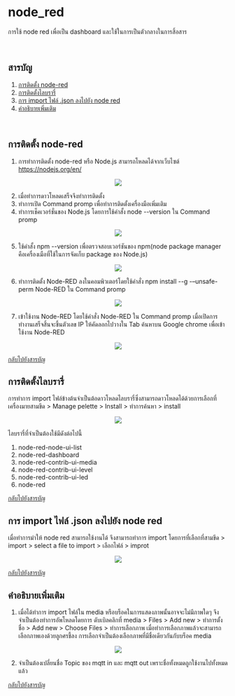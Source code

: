 # node_red
การใช้ node red เพื่อเป็น dashboard และใช้ในการเป็นตัวกลางในการสิ้อสาร

<br/>


## <a name="content"></a> สารบัญ
1. [การติดตั้ง node-red](#lnode)
2. [การติดตั้งไลบรารี่](#library)
3. [การ import ไฟล์ .json ลงไปยัง node red](#import)
4. [คำอธิบายเพิ่มเติม](#คำอธิบาย)
  
<br/>

## <a name="Inode"></a> การติดตั้ง node-red
1. การทำการติดตั้ง node-red หรือ Node.js สามารถโหลดได้จากเว็บไซต์ https://nodejs.org/en/ 
<p align="center">
<img src=https://github.com/user-attachments/assets/a71f7548-11bb-4fe1-9d39-3693408edd54>


2. เมื่อทำการดาวโหลดเสร็จจึงทำการติดตั้ง
3. ทำการเปิด Command promp เพื่อทำการติดตั้งเครื่องมือเพิ่มเติม
4. ทำการเช็คเวอร์ชั่นของ Node.js โดยการใช้คำสั้ง node --version ใน Command promp
<p align="center">
<img src=https://github.com/user-attachments/assets/74e6a2cf-7bcd-4002-8988-01ce0041a206>


5. ใช้คำสั้ง npm --version เพื่อตรวจสอบเวอร์ชันของ npm(node package manager คือเครื่องเมือที่ใช้ในการจัดเก็บ package ของ Node.js)
<p align="center">
<img src=https://github.com/user-attachments/assets/6a2a908a-9d2d-4cd5-9fe7-19d211cb19e1>


6. ทำการติดตั้ง Node-RED ลงในคอมพิวเตอร์โดยใช้คำสั่ง npm install --g -–unsafe-perm Node-RED ใน Command promp
<p align="center">
<img src=https://github.com/user-attachments/assets/9e985a46-8fff-476d-b616-b14fcc84fd37>


7. เข้าใช้งาน Node-RED โดยใช้คำสั่ง Node-RED ใน Command promp เมื่อเปิดการทำงานเสร็จสิ้นจะขึ้นตัวเลข IP ให้คัดลอกไปวางใน Tab ค้นหาบน Google chrome เพื่อเข้าใช้งาน Node-RED 
<p align="center">
<img src=https://github.com/user-attachments/assets/9c8db505-c0b5-4c5b-88f0-81bb7fb5929b>


[กลับไปยังสารบัญ](#content)
<br/>

## <a name="library"></a> การติดตั้งไลบรารี่
การทำการ import ไฟล์ข้างต้นจำเป็นต้อดาวโหลดไลบรารี่ซึ่งสามารถดาวโหลดได้ด้วยการเลือกที่ เครื่องมายสามขีด > Manage pelette > Install > ทำการค้นหา > install
<p align="center">
<img src=https://github.com/user-attachments/assets/5bdba33c-c5a8-415d-bf93-c9b43a7f531e>

ไลบรารี่ที่จำเป็นต้องใช้มีดังต่อไปนี้
1. node-red-node-ui-list
2. node-red-dashboard
3. node-red-contrib-ui-media
4. node-red-contrib-ui-level
5. node-red-contrib-ui-led
6. node-red

[กลับไปยังสารบัญ](#content)
<br/>

## <a name="import"></a> การ import ไฟล์ .json ลงไปยัง node red
เมื่อทำการมำให้ node red สามารถใช้งานได้ จึงสามารถทำการ import โดยการที่เลือกที่สามขีด > import > select a file to import > เลือกไฟล์ > improt
<p align="center">
<img src=https://github.com/user-attachments/assets/26599967-a780-408d-9901-2f8f937aba0c>

[กลับไปยังสารบัญ](#content)
<br/>

## <a name="คำอธิบาย"></a> คำอธิบายเพิ่มเติม
1. เมื่อได้ทำการ import ไฟล์ใน media หรือบร็อคในการแสดงภาพนั้นอาจจะไม่มีภาพใดๆ จึงจำเป็นต้องทำการอัพโหลดโดยการ ดับเบิลคลิกที่ media > Files > Add new > ทำการตั้งชื่อ > Add new > Choose Files > ทำการเลือกภาพ เมื่อทำการเลือกภาพแล้วจะสามารถเลือกภาพเองด้วยลูกศรชี้ลง การเลือกจำเป็นต้องเลือกภาพที่มีชื่อเดียวกันกับบร็อค media
<p align="center">
<img src=https://github.com/user-attachments/assets/260df601-01a4-409e-9673-4b759ec347bb>

2. จำเป็นต้องเปลี่ยนชื่อ Topic ของ mqtt in และ mqtt out เพราะชื่อทั้งหมดถูกใช้งานไปทั้งหมดแล้ว

[กลับไปยังสารบัญ](#content)
<br/>
